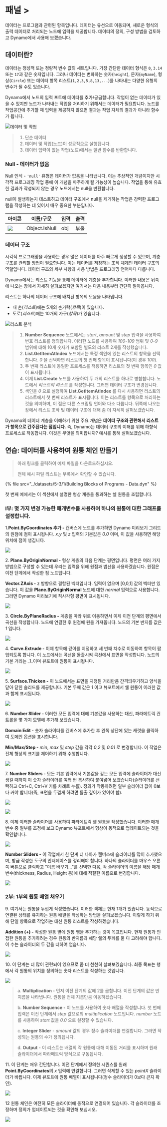 # 패널 >

데이터는 프로그램과 관련된 항목입니다. 데이터는 유선으로 이동되며, 새로운 형식의 출력 데이터로 처리되는 노드에 입력을 제공합니다. 데이터의 정의, 구성 방법을 검토하고 Dynamo에서 사용해 보겠습니다.

## 데이터란?

데이터는 정성적 또는 정량적 변수 값의 세트입니다. 가장 간단한 데이터 형식은 `0`, `3.14` 또는 `17`과 같은 숫자입니다. 그러나 데이터는 변화하는 숫자(`height`), 문자(`myName`), 형상(`Circle`) 또는 데이터 항목 리스트(`1,2,3,5,8,13,...`)를 나타내는 다양한 유형의 변수가 될 수도 있습니다.

Dynamo에서 노드의 입력 포트에 데이터를 추가/공급합니다. 작업이 없는 데이터가 있을 수 있지만 노드가 나타내는 작업을 처리하기 위해서는 데이터가 필요합니다. 노드를 작업공간에 추가할 때 입력을 제공하지 않으면 결과는 작업 자체의 결과가 아니라 함수가 됩니다.

![데이터 및 작업](../images/5-3/1/data-whatisdata.jpg)

> 1. 단순 데이터
> 2. 데이터 및 작업(노드)이 성공적으로 실행됩니다.
> 3. 데이터 입력이 없는 작업(노드)에서는 일반 함수를 반환합니다.

### Null - 데이터가 없음

Null 인식 - `'null'` 유형은 데이터가 없음을 나타냅니다. 이는 추상적인 개념이지만 시각적 프로그래밍 작업 중에 이 개념을 마주하게 될 가능성이 높습니다. 작업을 통해 유효한 결과가 작성되지 않는 경우 노드에서는 null을 반환합니다.

null이 발생하는지 테스트하고 데이터 구조에서 null을 제거하는 작업은 강력한 프로그램을 작성하는 데 있어서 매우 중요한 부분입니다.

| 아이콘                                                  | 이름/구문   | 입력 | 출력 |
| ----------------------------------------------------- | ------------- | ------ | ------- |
| ![](../images/5-3/1/data-objectIsNull.jpg) | Object.IsNull | obj    | 부울    |

### 데이터 구조

시각적 프로그래밍을 사용하는 경우 많은 데이터를 아주 빠르게 생성할 수 있으며, 계층 구조를 관리할 방법이 필요합니다. 이는 데이터를 저장하는 조직 체계인 데이터 구조의 역할입니다. 데이터 구조의 세부 사항과 사용 방법은 프로그래밍 언어마다 다릅니다.

Dynamo에서는 리스트 기능을 통해 데이터에 계층을 추가합니다. 이러한 내용은 뒤쪽에 나오는 장에서 자세히 살펴보겠지만 여기서는 다음 내용부터 간단히 알아봅니다.

리스트는 하나의 데이터 구조에 배치된 항목의 모음을 나타냅니다.

* 내 손(_리스트_)에는 5개의 손가락(_항목_)이 있습니다.
* 도로(_리스트_)에는 10개의 가구(_항목_)가 있습니다.

![리스트 분석](../images/5-3/1/data-datastructures.jpg)

> 1. **Number Sequence** 노드에서는 _start_, _amount_ 및 _step_ 입력을 사용하여 번호 리스트를 정의합니다. 이러한 노드를 사용하여 _100-109_ 범위 및 _0-9_ 범위에 대해 10개 숫자가 포함된 별도의 리스트 2개를 작성했습니다.
> 2. **List.GetItemAtIndex** 노드에서는 특정 색인에 있는 리스트의 항목을 선택합니다. _0_ 을 선택하면 리스트의 첫 번째 항목이 표시됩니다(이 경우 _100_).
> 3. 두 번째 리스트에 동일한 프로세스를 적용하면 리스트의 첫 번째 항목인 _0_ 값이 표시됩니다.
> 4. 이제 **List.Create** 노드를 사용하여 두 개의 리스트를 하나로 병합합니다. 노드에서 _리스트의 리스트_ 를 작성합니다. 그러면 데이터 구조가 변경됩니다.
> 5. 색인을 _0_ 으로 설정하여 **List.GetItemAtIndex** 를 다시 사용하면 리스트의 리스트에서 첫 번째 리스트가 표시됩니다. 이는 리스트를 항목으로 처리하는 것을 의미하며, 이 점은 다른 스크립팅 언어와 다소 다릅니다. 뒤쪽에 나오는 장에서 리스트 조작 및 데이터 구조에 대해 좀 더 자세히 살펴보겠습니다.

Dynamo의 데이터 계층을 이해하기 위한 주요 개념은 **데이터 구조와 관련해서 리스트가 항목으로 간주된다는 점입니다.** 즉, Dynamo는 데이터 구조의 이해를 위해 하향식 프로세스로 작동합니다. 이것은 무엇을 의미합니까? 예시를 통해 살펴보겠습니다.

## 연습: 데이터를 사용하여 원통 체인 만들기

> 아래 링크를 클릭하여 예제 파일을 다운로드하십시오.
>
> 전체 예시 파일 리스트는 부록에서 확인할 수 있습니다.

{% file src="../datasets/5-3/1/Building Blocks of Programs - Data.dyn" %}

첫 번째 예에서는 이 섹션에서 설명한 형상 계층을 통과하는 쉘 원통을 조립합니다.

### I부: 몇 가지 변경 가능한 매개변수를 사용하여 하나의 원통에 대한 그래프를 설정합니다.

1\.**Point.ByCoordinates 추가 -** 캔버스에 노드를 추가하면 Dynamo 미리보기 그리드의 원점에 점이 표시됩니다. _x,y_ 및 _z_ 입력의 기본값은 _0.0_ 이며, 이 값을 사용하면 해당 위치에 점이 생깁니다.

![](../images/5-3/1/data-exercisestep1.jpg)

2\. **Plane.ByOriginNormal -** 형상 계층의 다음 단계는 평면입니다. 평면은 여러 가지 방법으로 구성할 수 있는데 우리는 입력을 위해 원점과 법선을 사용하겠습니다. 원점은 이전 단계에서 작성한 점 노드입니다.

**Vector.ZAxis -** z 방향으로 결합된 벡터입니다. 입력이 없으며 [0,0,1] 값의 벡터만 있습니다. 이 값을 **Plane.ByOriginNormal** 노드에 대한 _normal_ 입력으로 사용합니다. 그러면 Dynamo 미리보기에 직사각형 평면이 표시됩니다.

![](../images/5-3/1/data-exercisestep2.jpg)

3\. **Circle.ByPlaneRadius -** 계층을 따라 위로 이동하면서 이제 이전 단계의 평면에서 곡선을 작성합니다. 노드에 연결한 후 원점에 원을 가져옵니다. 노드의 기본 반지름 값은 _1_ 입니다.

![](../images/5-3/1/data-exercisestep3.jpg)

4\. **Curve.Extrude -** 이제 항목에 깊이를 지정하고 세 번째 치수로 이동하여 항목이 팝업되도록 합니다. 이 노드에서는 곡선을 돌출시켜 곡선에서 표면을 작성합니다. 노드의 기본 거리는 _1_이며 뷰포트에 원통이 표시됩니다.

![](../images/5-3/1/data-exercisestep4.jpg)

5\. **Surface.Thicken -** 이 노드에서는 표면을 지정된 거리만큼 간격띄우기하고 양식을 닫아 닫힌 솔리드를 제공합니다. 기본 두께 값은 _1_ 이고 뷰포트에서 쉘 원통이 이러한 값과 함께 표시됩니다.

![](../images/5-3/1/data-exercisestep5.jpg)

6\. **Number Slider -** 이러한 모든 입력에 대해 기본값을 사용하는 대신, 파라메트릭 컨트롤을 몇 가지 모델에 추가해 보겠습니다.

**Domain Edit -** 숫자 슬라이더를 캔버스에 추가한 후 왼쪽 상단에 있는 캐럿을 클릭하여 도메인 옵션을 표시합니다.

**Min/Max/Step -** _min_, _max_ 및 _step_ 값을 각각 _0_,_2_ 및 _0.01_ 로 변경합니다. 이 작업은 전체 형상의 크기를 제어하기 위해 수행합니다.

![](../images/5-3/1/data-exercisestep6.gif)

7\. **Number Sliders -** 모든 기본 입력에서 기본값을 갖는 모든 입력에 슬라이더가 대신 생길 때까지 이 숫자 슬라이더를 여러 번 복사하여 붙여넣어 보겠습니다(슬라이더를 선택하고 Ctrl+C, Ctrl+V 키를 차례로 누름). 정의가 작동하려면 일부 슬라이더 값이 0보다 커야 합니다(즉, 표면을 두껍게 하려면 돌출 깊이가 있어야 함).

![](../images/5-3/1/data-exercisestep7a.gif)

![](../images/5-3/1/data-exercisestep7b.gif)

8\. 이제 이러한 슬라이더를 사용하여 파라메트릭 쉘 원통을 작성했습니다. 이러한 매개변수 중 일부를 조정해 보고 Dynamo 뷰포트에서 형상이 동적으로 업데이트되는 것을 확인합니다.

![](../images/5-3/1/data-exercisestep8a.gif)

**Number Sliders -** 이 작업에서 한 단계 더 나아가 캔버스에 슬라이더를 많이 추가했으며, 방금 작성한 도구의 인터페이스를 정리해야 합니다. 하나의 슬라이더를 마우스 오른쪽 버튼으로 클릭하고 "이름 바꾸기..."를 선택한 다음, 각 슬라이더의 이름을 해당 매개변수(thickness, Radius, Height 등)에 대해 적절한 이름으로 변경합니다.

![](../images/5-3/1/data-exercisestep8bstep.jpg)

### 2부: 1부의 원통 배열 채우기

9\. 여기서는 원통을 두껍게 작성했습니다. 이러한 객체는 현재 1개가 있습니다. 동적으로 연결된 상태를 유지하는 원통 배열을 작성하는 방법을 살펴보겠습니다. 이렇게 하기 위해 단일 항목으로 작업하는 대신 원통 리스트를 작성하겠습니다.

**Addition (+) -** 작성한 원통 옆에 원통 행을 추가하는 것이 목표입니다. 현재 원통과 인접한 원통을 추가하려는 경우 원통의 반지름과 해당 쉘의 두께를 둘 다 고려해야 합니다. 이 수는 슬라이더의 두 값을 더하여 얻습니다.

![](../images/5-3/1/data-exercisestep9.jpg)

10\. 이 단계는 더 많이 관련되어 있으므로 좀 더 천천히 살펴보겠습니다. 최종 목표는 행에서 각 원통의 위치를 정의하는 숫자 리스트를 작성하는 것입니다.

![](../images/5-3/1/data-exercisestep10.jpg)

> a. **Multiplication -** 먼저 이전 단계의 값에 2를 곱합니다. 이전 단계의 값은 반지름을 나타냅니다. 원통을 전체 지름만큼 이동하겠습니다.
>
> b. **Number Sequence -** 이 노드를 사용하여 숫자 배열을 작성합니다. 첫 번째 입력은 이전 단계에서 _step_ 값으로의 _multiplication_ 노드입니다. _number_ 노드를 사용하여 _start_ 값을 _0.0_ 으로 설정할 수 있습니다.
>
> c. **Integer Slider** - _amount_ 값의 경우 정수 슬라이더를 연결합니다. 그러면 작성되는 원통의 수가 정의됩니다.
>
> d. **Output** \- 이 리스트는 배열의 각 원통에 대해 이동된 거리를 표시하며 원래 슬라이더에서 파라메트릭 방식으로 구동됩니다.

11\. 이 단계는 매우 간단합니다. 이전 단계에서 정의한 시퀀스를 원래 **Point.ByCoordinates**의 _x_ 입력에 연결합니다. 그러면 삭제할 수 있는 _pointX_ 슬라이더가 바뀝니다. 이제 뷰포트에 원통 배열이 표시됩니다(정수 슬라이더가 0보다 큰지 확인).

![](../images/5-3/1/data-exercisestep11.gif)

12 원통 체인은 여전히 모든 슬라이더에 동적으로 연결되어 있습니다. 각 슬라이더를 조정하며 정의가 업데이트되는 것을 확인해 보십시오.

![](../images/5-3/1/data-exercisestep12.gif)
